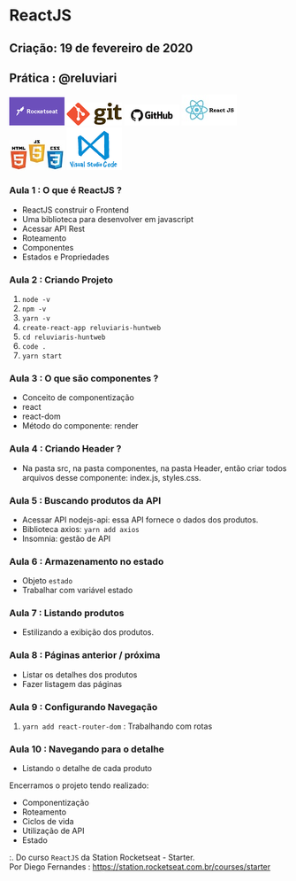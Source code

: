 
# ReactJS

## Criação: 19 de fevereiro de 2020
## Prática : @reluviari

![Rocketseat](/images/logo-rocketseat.png)
![Git](/images/logo-git.png)
![GitHub](/images/logo-github.png)
![React JS](/images/logo-reactjs.jpg)
![HTML-CSS-JS](/images/logo-html-css-js.jpeg)
![VSCode](/images/logo-VSCode.png)

### Aula 1 : O que é ReactJS ?

- ReactJS construir o Frontend
- Uma biblioteca para desenvolver em javascript
- Acessar API Rest
- Roteamento
- Componentes
- Estados e Propriedades

### Aula 2 : Criando Projeto

1. `node -v`
2. `npm -v`
3. `yarn -v`
4. `create-react-app reluviaris-huntweb`
5. `cd reluviaris-huntweb`
6. `code .`
7. `yarn start`

### Aula 3 : O que são componentes ?

- Conceito de componentização
- react
- react-dom 
- Método do componente: render

### Aula 4 : Criando Header ?

- Na pasta src, na pasta componentes, na pasta Header, então criar todos arquivos desse componente: index.js, styles.css.

### Aula 5 : Buscando produtos da API 

- Acessar API nodejs-api: essa API fornece o dados dos produtos.
- Biblioteca axios: `yarn add axios`
- Insomnia: gestão de API

### Aula 6 : Armazenamento no estado

- Objeto `estado`
- Trabalhar com variável estado

### Aula 7 : Listando produtos

- Estilizando a exibição dos produtos.

### Aula 8 : Páginas anterior / próxima

- Listar os detalhes dos produtos
- Fazer listagem das páginas 

### Aula 9 : Configurando Navegação

1. `yarn add react-router-dom` : Trabalhando com rotas

### Aula 10 : Navegando para o detalhe

- Listando o detalhe de cada produto

Encerramos o projeto tendo realizado:
- Componentização
- Roteamento
- Ciclos de vida
- Utilização de API
- Estado

:. Do curso `ReactJS` da Station Rocketseat - Starter. <br>
Por Diego Fernandes : https://station.rocketseat.com.br/courses/starter
